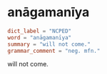 # anāgamanīya

``` toml
dict_label = "NCPED"
word = "anāgamanīya"
summary = "will not come."
grammar_comment = "neg. mfn."
```

will not come.

